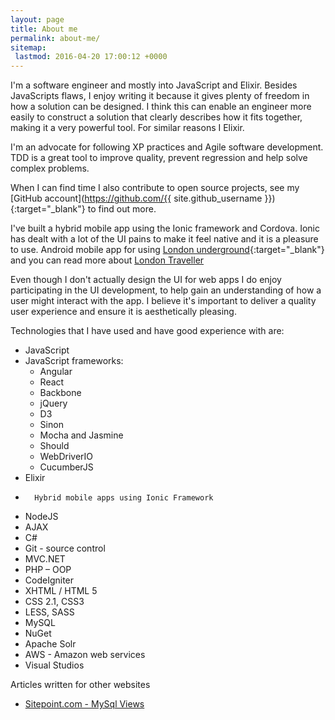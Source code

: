 ```yaml
---
layout: page
title: About me
permalink: about-me/
sitemap: 
 lastmod: 2016-04-20 17:00:12 +0000
---
```


I'm a software engineer and mostly into JavaScript and Elixir. Besides JavaScripts flaws, I enjoy writing it because it gives plenty of freedom in how a solution can be designed. I think this can enable an engineer more easily to construct a solution that clearly describes how it fits together, making it a very powerful tool. For similar reasons I Elixir.

I'm an advocate for following XP practices and Agile software development. TDD is a great tool to improve quality, prevent regression and help solve complex problems.

When I can find time I also contribute to open source projects, see my [GitHub account](https://github.com/{{ site.github_username }}){:target="_blank"} to find out more.

I've built a hybrid mobile app using the Ionic framework and Cordova. Ionic has dealt with a lot of the UI pains to make it feel native and it is a pleasure to use. Android mobile app for using [London underground](https://play.google.com/store/apps/details?id=com.ionicframework.oysterbalance749927){:target="_blank"} and you can read more about [London Traveller](/projects/building-london-traveller-app)

Even though I don't actually design the UI for web apps I do enjoy participating in the UI development, to help gain an understanding of how a user might interact with the app. I believe it's important to deliver a quality user experience and ensure it is aesthetically pleasing.

Technologies that I have used and have good experience with are:

*   JavaScript
*   JavaScript frameworks:
	*   Angular
	*   React
	*   Backbone
	*   jQuery
	*   D3
	*   Sinon
	*   Mocha and Jasmine
	*   Should
	*   WebDriverIO
	*   CucumberJS
*   Elixir
*		Hybrid mobile apps using Ionic Framework
*   NodeJS
*   AJAX
*   C#
*   Git - source control
*   MVC.NET
*   PHP – OOP
  *   CodeIgniter
*   XHTML / HTML 5
*   CSS 2.1, CSS3
*   LESS, SASS
*   MySQL
*   NuGet
*   Apache Solr
*   AWS - Amazon web services
*   Visual Studios

Articles written for other websites

*   [Sitepoint.com - MySql Views](http://www.sitepoint.com/mysql-views/)